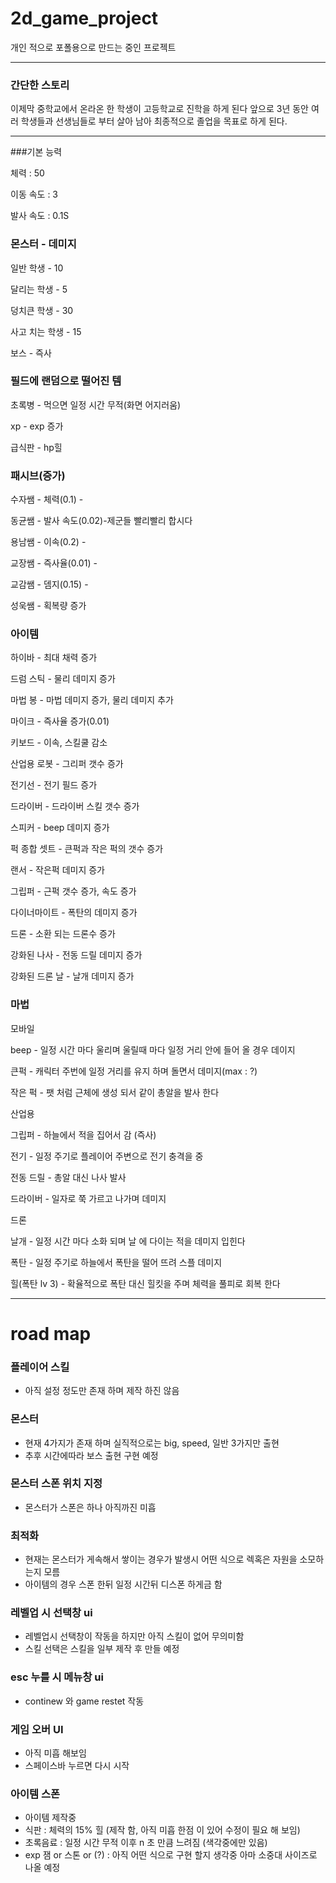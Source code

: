 # 2d_game_project

개인 적으로 포폴용으로 만드는 중인 프로젝트


* * *
### 간단한 스토리

이제막 중학교에서 온라온 한 학생이 고등학교로 진학을 하게 된다
앞으로 3년 동안 여러 학생들과 선생님들로 부터 살아 남아 최종적으로
졸업을 목표로 하게 된다.
* * *

###기본 능력

체력 : 50

이동 속도 : 3

발사 속도 : 0.1S




### 몬스터 - 데미지

일반 학생 - 10

달리는 학생  - 5

덩치큰 학생 - 30

사고 치는 학생 - 15

보스 - 즉사


### 필드에 랜덤으로 떨어진 템

초록병 - 먹으면 일정 시간 무적(화면 어지러움)

xp - exp 증가

급식판 - hp힐


### 패시브(증가)

수자쌤 - 체력(0.1) - 

동균쌤 - 발사 속도(0.02)-제군들 빨리빨리 합시다

용남쌤 - 이속(0.2) - 

교장쌤 - 즉사율(0.01) - 

교감쌤 - 뎀지(0.15) -

성욱쌤 - 획복량 증가  

### 아이템

하이바 - 최대 채력 증가

드럼 스틱 - 물리 데미지 증가

마법 봉 - 마법 데미지 증가, 물리 데미지 추가

마이크 - 즉사율 증가(0.01)

키보드 - 이속, 스킬쿨 감소

산업용 로봇 - 그리퍼 갯수 증가

전기선 - 전기 필드 증가

드라이버 - 드라이버 스킬 갯수 증가

스피커 - beep 데미지 증가

퍽 종합 셋트 - 큰퍽과 작은 퍽의 갯수 증가

랜서 - 작은퍽 데미지 증가

그립퍼 - 근퍽 갯수 증가, 속도 증가

다이너마이트 - 폭탄의 데미지 증가

드론 - 소환 되는 드론수 증가

강화된 나사 - 전동 드릴 데미지 증가

강화된 드론 날 - 날개 데미지 증가


### 마법


모바일

beep - 일정 시간 마다 울리며 울릴때 마다 일정 거리 안에 들어 올 경우 데이지

큰퍽 - 캐릭터 주번에 일정 거리를 유지 하며 돌면서 데미지(max : ?)

작은 퍽 - 팻 처럼 근체에 생성 되서 같이 총알을 발사 한다


산업용

그립퍼 - 하늘에서 적을 집어서 감 (즉사)

전기 - 일정 주기로 플레이어 주변으로 전기 충격을 중 

전동 드릴 - 총알 대신 나사 발사

드라이버 - 일자로 쭉 가르고 나가며 데미지


드론

날개 - 일정 시간 마다 소화 되며 날 에 다이는 적을 데미지 입힌다

폭탄 - 일정 주기로 하늘에서 폭탄을 떨어 뜨려 스플 데미지

힐(폭탄 lv 3) - 확율적으로 폭탄 대신 힐킷을 주며 체력을 풀피로 회복 한다




* * *
# road map

### 플레이어 스킬
- 아직 설정 정도만 존재 하며 제작 하진 않음

### 몬스터
- 현재 4가지가 존재 하며 실직적으로는 big, speed, 일반 3가지만 출현
- 추후 시간에따라 보스 출현 구현 예정

### 몬스터 스폰 위치 지정
- 몬스터가 스폰은 하나 아직까진 미흡

### 최적화
- 현재는 몬스터가 게속해서 쌓이는 경우가 발생시 어떤 식으로 렉혹은 자원을 소모하는지 모름
- 아이템의 경우 스폰 한뒤 일정 시간뒤 디스폰 하게금 함

### 레벨업 시 선택창 ui
- 레벨업시 선택창이 작동을 하지만 아직 스킬이 없어 무의미함
- 스킬 선택은 스킬을 일부 제작 후 만들 예정

### esc 누를 시 메뉴창 ui
- continew 와 game restet 작동

### 게임 오버 UI
- 아직 미흡 해보임
- 스페이스바 누르면 다시 시작

### 아이템 스폰
- 아이템 제작중
- 식판 : 체력의 15% 힐 (제작 함, 아직 미흡 한점 이 있어 수정이 필요 해 보임)
- 초록음료 : 일정 시간 무적 이후 n 초 만큼 느려짐 (색각중에만 있음)
- exp 잼 or 스톤 or (?) : 아직 어떤 식으로 구현 할지 생각중 아마 소중대 사이즈로 나올 예정
